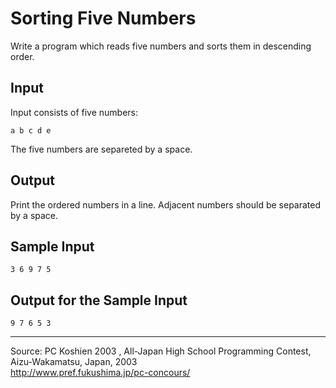 Sorting Five Numbers
====================

Write a program which reads five numbers and sorts them in descending
order.

Input
-----

Input consists of five numbers:

    a b c d e

The five numbers are separeted by a space.

Output
------

Print the ordered numbers in a line. Adjacent numbers should be
separated by a space.

Sample Input
------------

    3 6 9 7 5

Output for the Sample Input
---------------------------

    9 7 6 5 3

* * * * *

Source: PC Koshien 2003 , All-Japan High School Programming Contest,
Aizu-Wakamatsu, Japan, 2003\
 <http://www.pref.fukushima.jp/pc-concours/>

 

